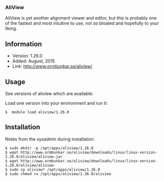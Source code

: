 ### AliView
AliView is yet another alignment viewer and editor, but this is probably one of the fastest and most intuitive to use, not so bloated and hopefully to your liking.

## Information

* Version: 1.26.0
* Added: August, 2015
* Link: http://www.ormbunkar.se/aliview/


## Usage 
See versions of aliview which are available:
  `  `

Load one version into your environment and run it:
```
$  module load aliview/1.26.0
```

 ## Installation
Notes from the sysadmin during installation:


```
$ sudo mkdir -p /opt/apps/aliview/1.26.0
$ wget http://www.ormbunkar.se/aliview/downloads/linux/linux-version-1.26.0/aliview/aliview.jar
$ wget http://www.ormbunkar.se/aliview/downloads/linux/linux-version-1.26.0/aliview/aliview
$ sudo cp aliview* /opt/apps/aliview/1.26.0
$ sudo chmod +x /opt/apps/aliview/1.26.0/aliview

```